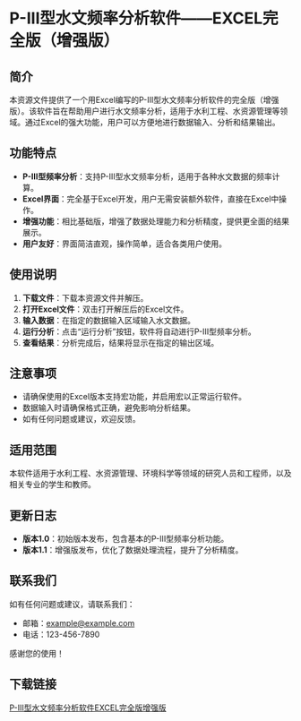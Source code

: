 # P-III型水文频率分析软件——EXCEL完全版（增强版）

## 简介
本资源文件提供了一个用Excel编写的P-III型水文频率分析软件的完全版（增强版）。该软件旨在帮助用户进行水文频率分析，适用于水利工程、水资源管理等领域。通过Excel的强大功能，用户可以方便地进行数据输入、分析和结果输出。

## 功能特点
- **P-III型频率分析**：支持P-III型水文频率分析，适用于各种水文数据的频率计算。
- **Excel界面**：完全基于Excel开发，用户无需安装额外软件，直接在Excel中操作。
- **增强功能**：相比基础版，增强了数据处理能力和分析精度，提供更全面的结果展示。
- **用户友好**：界面简洁直观，操作简单，适合各类用户使用。

## 使用说明
1. **下载文件**：下载本资源文件并解压。
2. **打开Excel文件**：双击打开解压后的Excel文件。
3. **输入数据**：在指定的数据输入区域输入水文数据。
4. **运行分析**：点击“运行分析”按钮，软件将自动进行P-III型频率分析。
5. **查看结果**：分析完成后，结果将显示在指定的输出区域。

## 注意事项
- 请确保使用的Excel版本支持宏功能，并启用宏以正常运行软件。
- 数据输入时请确保格式正确，避免影响分析结果。
- 如有任何问题或建议，欢迎反馈。

## 适用范围
本软件适用于水利工程、水资源管理、环境科学等领域的研究人员和工程师，以及相关专业的学生和教师。

## 更新日志
- **版本1.0**：初始版本发布，包含基本的P-III型频率分析功能。
- **版本1.1**：增强版发布，优化了数据处理流程，提升了分析精度。

## 联系我们
如有任何问题或建议，请联系我们：
- 邮箱：example@example.com
- 电话：123-456-7890

感谢您的使用！

## 下载链接

[P-III型水文频率分析软件EXCEL完全版增强版](https://pan.quark.cn/s/503bb5a768f8)